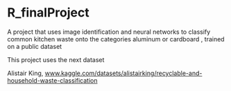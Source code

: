 # R_finalProject

A project that uses image identification and neural networks to classify common kitchen waste onto the categories aluminum or cardboard , trained on a public dataset

This project uses the next dataset

Alistair King, www.kaggle.com/datasets/alistairking/recyclable-and-household-waste-classification
